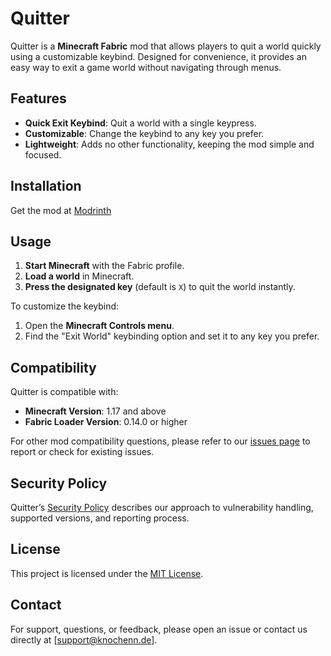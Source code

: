 # Quitter
Quitter is a **Minecraft Fabric** mod that allows players to quit a world quickly using a customizable keybind. Designed for convenience, it provides an easy way to exit a game world without navigating through menus.

## Features

- **Quick Exit Keybind**: Quit a world with a single keypress.
- **Customizable**: Change the keybind to any key you prefer.
- **Lightweight**: Adds no other functionality, keeping the mod simple and focused.

## Installation
Get the mod at [Modrinth](https://modrinth.com/mod/quitter)

## Usage

1. **Start Minecraft** with the Fabric profile.
2. **Load a world** in Minecraft.
3. **Press the designated key** (default is `X`) to quit the world instantly.

To customize the keybind:
1. Open the **Minecraft Controls menu**.
2. Find the "Exit World" keybinding option and set it to any key you prefer.

## Compatibility

Quitter is compatible with:
- **Minecraft Version**: 1.17 and above
- **Fabric Loader Version**: 0.14.0 or higher

For other mod compatibility questions, please refer to our [issues page](https://github.com/yourusername/quitter/issues) to report or check for existing issues.

## Security Policy

Quitter’s [Security Policy](SECURITY.md) describes our approach to vulnerability handling, supported versions, and reporting process.

## License

This project is licensed under the [MIT License](LICENSE).

## Contact

For support, questions, or feedback, please open an issue or contact us directly at [support@knochenn.de].
